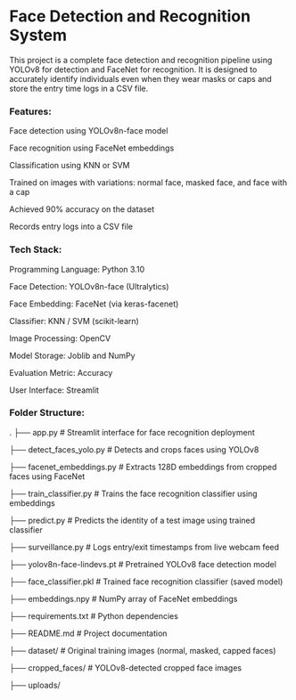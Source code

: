 # Face Detection and Recognition System

This project is a complete face detection and recognition pipeline using YOLOv8 for detection and FaceNet for recognition. It is designed to accurately identify individuals even when they wear masks or caps and store the entry time logs in a CSV file.


### Features:

Face detection using YOLOv8n-face model

Face recognition using FaceNet embeddings

Classification using KNN or SVM

Trained on images with variations: normal face, masked face, and face with a cap

Achieved 90% accuracy on the dataset

Records entry logs into a CSV file

### Tech Stack:

Programming Language: Python 3.10

Face Detection: YOLOv8n-face (Ultralytics)

Face Embedding: FaceNet (via keras-facenet)

Classifier: KNN / SVM (scikit-learn)

Image Processing: OpenCV

Model Storage: Joblib and NumPy

Evaluation Metric: Accuracy

User Interface: Streamlit

### Folder Structure:

.
├── app.py                      # Streamlit interface for face recognition deployment

├── detect_faces_yolo.py       # Detects and crops faces using YOLOv8

├── facenet_embeddings.py      # Extracts 128D embeddings from cropped faces using FaceNet

├── train_classifier.py        # Trains the face recognition classifier using embeddings

├── predict.py                 # Predicts the identity of a test image using trained classifier

├── surveillance.py            # Logs entry/exit timestamps from live webcam feed

├── yolov8n-face-lindevs.pt    # Pretrained YOLOv8 face detection model

├── face_classifier.pkl        # Trained face recognition classifier (saved model)

├── embeddings.npy             # NumPy array of FaceNet embeddings

├── requirements.txt           # Python dependencies

├── README.md                  # Project documentation

├── dataset/                   # Original training images (normal, masked, capped faces)

├── cropped_faces/             # YOLOv8-detected cropped face images

├── uploads/       
